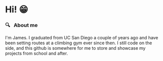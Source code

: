 # Hi! :grin:

### :mag: &nbsp; About me
I'm James.  I graduated from UC San Diego a couple of years ago and have been setting routes at a climbing gym ever since then. I still code on the side, and this github is somewhere for me to store and showcase my projects from school and after.

<!---
### :abacus: &nbsp; Skills
![<Jupyter>](https://img.shields.io/badge/<Jupyter>-<Orange>?style=for-the-badge&logo=<Jupyter>&logoColor=<Orange>)
--->

